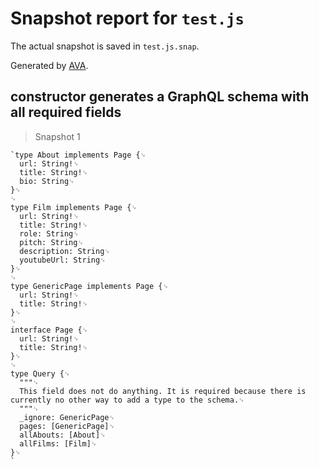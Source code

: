 # Snapshot report for `test.js`

The actual snapshot is saved in `test.js.snap`.

Generated by [AVA](https://ava.li).

## constructor generates a GraphQL schema with all required fields

> Snapshot 1

    `type About implements Page {␊
      url: String!␊
      title: String!␊
      bio: String␊
    }␊
    ␊
    type Film implements Page {␊
      url: String!␊
      title: String!␊
      role: String␊
      pitch: String␊
      description: String␊
      youtubeUrl: String␊
    }␊
    ␊
    type GenericPage implements Page {␊
      url: String!␊
      title: String!␊
    }␊
    ␊
    interface Page {␊
      url: String!␊
      title: String!␊
    }␊
    ␊
    type Query {␊
      """␊
      This field does not do anything. It is required because there is currently no other way to add a type to the schema.␊
      """␊
      _ignore: GenericPage␊
      pages: [GenericPage]␊
      allAbouts: [About]␊
      allFilms: [Film]␊
    }␊
    `
